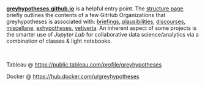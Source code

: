 <br>

[**greyhypotheses.github.io**](https://greyhypotheses.github.io) is a helpful entry point.  The [structure page](https://greyhypotheses.github.io/greyhypotheses/structure.html) briefly outlines the contents of a few GitHub Organizations that greyhypotheses is associated with: [briefings](https://github.com/briefings), [plausibilities](https://github.com/plausibilities), [discourses](https://github.com/discourses), [miscellane](https://github.com/miscellane), [exhypotheses](https://github.com/exhypotheses), [vetiveria](https://github.com/vetiveria).  An inherent aspect of some projects is the smarter use of *Jupyter Lab* for collaborative data science/analytics via a combination of classes & light notebooks.

<br>

Tableau @ https://public.tableau.com/profile/greyhypotheses

Docker @ https://hub.docker.com/u/greyhypotheses

<br>

<!--
**greyhypotheses/greyhypotheses** is a ✨ _special_ ✨ repository because its `README.md` (this file) appears on your GitHub profile.

Here are some ideas to get you started:

- Hello 👋
- 🔭 I’m currently working on ...
- 🌱 I’m currently learning ...
- 👯 I’m looking to collaborate on ...
- 🤔 I’m looking for help with ...
- 💬 Ask me about ...
- 📫 How to reach me: ...
- 😄 Pronouns: ...
- ⚡ Fun fact: ...
-->
